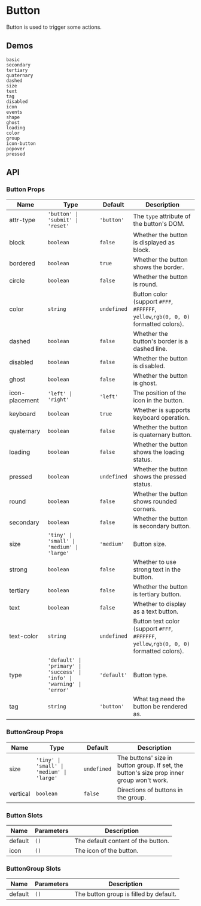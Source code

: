 # Button

Button is used to trigger some actions.

## Demos

```demo
basic
secondary
tertiary
quaternary
dashed
size
text
tag
disabled
icon
events
shape
ghost
loading
color
group
icon-button
popover
pressed
```

## API

### Button Props

| Name | Type | Default | Description |
| --- | --- | --- | --- |
| attr-type | `'button' \| 'submit' \| 'reset'` | `'button'` | The `type` attribute of the button's DOM. |
| block | `boolean` | `false` | Whether the button is displayed as block. |
| bordered | `boolean` | `true` | Whether the button shows the border. |
| circle | `boolean` | `false` | Whether the button is round. |
| color | `string` | `undefined` | Button color (support `#FFF`, `#FFFFFF`, `yellow`,`rgb(0, 0, 0)` formatted colors). |
| dashed | `boolean` | `false` | Whether the button's border is a dashed line. |
| disabled | `boolean` | `false` | Whether the button is disabled. |
| ghost | `boolean` | `false` | Whether the button is ghost. |
| icon-placement | `'left' \| 'right'` | `'left'` | The position of the icon in the button. |
| keyboard | `boolean` | `true` | Whether is supports keyboard operation. |
| quaternary | `boolean` | `false` | Whether the button is quaternary button. |
| loading | `boolean` | `false` | Whether the button shows the loading status. |
| pressed | `boolean` | `undefined` | Whether the button shows the pressed status. |
| round | `boolean` | `false` | Whether the button shows rounded corners. |
| secondary | `boolean` | `false` | Whether the button is secondary button. |
| size | `'tiny' \| 'small' \| 'medium' \| 'large'` | `'medium'` | Button size. |
| strong | `boolean` | `false` | Whether to use strong text in the button. |
| tertiary | `boolean` | `false` | Whether the button is tertiary button. |
| text | `boolean` | `false` | Whether to display as a text button. |
| text-color | `string` | `undefined` | Button text color (support `#FFF`, `#FFFFFF`, `yellow`,`rgb(0, 0, 0)` formatted colors). |
| type | `'default' \| 'primary' \| 'success' \| 'info' \| 'warning' \| 'error'` | `'default'` | Button type. |
| tag | `string` | `'button'` | What tag need the button be rendered as. |

### ButtonGroup Props

| Name | Type | Default | Description |
| --- | --- | --- | --- |
| size | `'tiny' \| 'small' \| 'medium' \| 'large'` | `undefined` | The buttons' size in button group. If set, the button's size prop inner group won't work. |
| vertical | `boolean` | `false` | Directions of buttons in the group. |

### Button Slots

| Name    | Parameters | Description                        |
| ------- | ---------- | ---------------------------------- |
| default | `()`       | The default content of the button. |
| icon    | `()`       | The icon of the button.            |

### ButtonGroup Slots

| Name    | Parameters | Description                            |
| ------- | ---------- | -------------------------------------- |
| default | `()`       | The button group is filled by default. |
